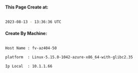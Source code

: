 
   
#### This Page Create at:

```bash

2023-08-13 - 13:36:36 UTC

```

#### Create By Machine:

```bash

Host Name : fv-az404-50

platform  : Linux-5.15.0-1042-azure-x86_64-with-glibc2.35

Ip Local  : 10.1.1.66

```

